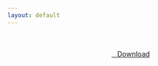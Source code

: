 ```yaml
---
layout: default
---
```


<br />

<br />

<center>
<a href="https://drive.google.com/uc?authuser=0&id=1NGcvdv1AGz9k1l14kMc9uSLA4gvalsza&export=download" class="hbt"><i class="fa fa-chevron-down" aria-hidden="true"></i>&nbsp; &nbsp;Download</a>
</center><br />

<br />
